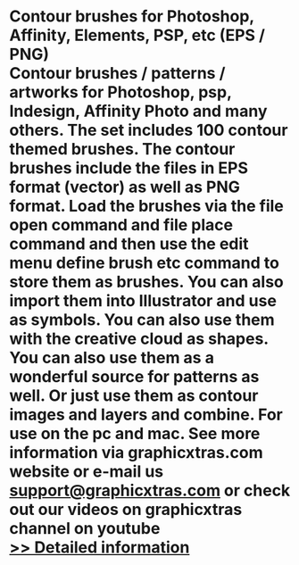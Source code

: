 # Contour brushes for Photoshop, Affinity, Elements, PSP, etc (EPS / PNG)<br />Contour brushes / patterns / artworks for Photoshop, psp, Indesign, Affinity Photo and many others. The set includes 100 contour themed brushes. The contour brushes include the files in EPS format (vector) as well as PNG format. Load the brushes via the file open command and file place command and then use the edit menu define brush etc command to store them as brushes. You can also import them into Illustrator and use as symbols. You can also use them with the creative cloud as shapes. You can also use them as a wonderful source for patterns as well. Or just use them as contour images and layers and combine. For use on the pc and mac. See more information via graphicxtras.com website or e-mail us support@graphicxtras.com or check out our videos on graphicxtras channel on youtube<br />[>> Detailed information](https://secure.shareit.com/shareit/product.html?productid=300775107&affiliateid=200057808)